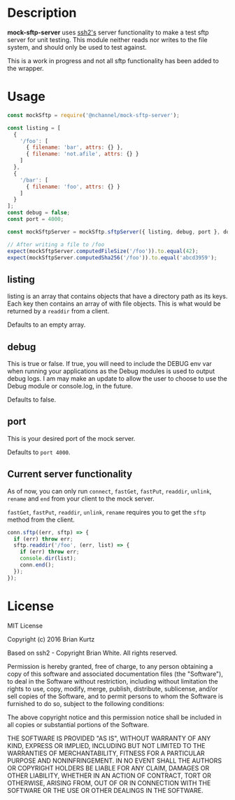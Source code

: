
# Description
**mock-sftp-server** uses [ssh2's](https://www.npmjs.com/package/ssh2) server functionality to make a test sftp server for unit testing. 
This module neither reads nor writes to the file system, and should only be used to test against.

This is a work in progress and not all sftp functionality has been added to the wrapper.

# Usage
```javascript
const mockSftp = require('@nchannel/mock-sftp-server');

const listing = [
  {
    '/foo': [
      { filename: 'bar', attrs: {} },
      { filename: 'not.afile', attrs: {} }
    ]
  },
  {
    '/bar': [
      { filename: 'foo', attrs: {} }
    ]
  }
];
const debug = false;
const port = 4000;

const mockSftpServer = mockSftp.sftpServer({ listing, debug, port }, done);

// After writing a file to /foo
expect(mockSftpServer.computedFileSize('/foo')).to.equal(42);
expect(mockSftpServer.computedSha256('/foo')).to.equal('abcd3959');
```

## listing
listing is an array that contains objects that have a directory path as its keys. Each key then contains an array of with file objects. This is what would be returned by a `readdir` from a client.

Defaults to an empty array.

## debug
This is true or false. If true, you will need to include the DEBUG env var when running your applications as the Debug modules is used to output debug logs. I am may make an update to allow the user to choose to use the Debug module or console.log, in the future.

Defaults to false.

## port
This is your desired port of the mock server.

Defaults to `port 4000`.

## Current server functionality
As of now, you can only run `connect`, `fastGet`, `fastPut`, `readdir`, `unlink`, `rename` and `end` from your client to the mock server.

`fastGet`, `fastPut`, `readdir`, `unlink`, `rename` requires you to get the `sftp` method from the client.

```javascript
conn.sftp((err, sftp) => {
  if (err) throw err;
  sftp.readdir('/foo', (err, list) => {
    if (err) throw err;
    console.dir(list);
    conn.end();
  });
});
```

# License
MIT License

Copyright (c) 2016 Brian Kurtz

Based on ssh2 - Copyright Brian White. All rights reserved.

Permission is hereby granted, free of charge, to any person obtaining a copy
of this software and associated documentation files (the "Software"), to deal
in the Software without restriction, including without limitation the rights
to use, copy, modify, merge, publish, distribute, sublicense, and/or sell
copies of the Software, and to permit persons to whom the Software is
furnished to do so, subject to the following conditions:

The above copyright notice and this permission notice shall be included in all
copies or substantial portions of the Software.

THE SOFTWARE IS PROVIDED "AS IS", WITHOUT WARRANTY OF ANY KIND, EXPRESS OR
IMPLIED, INCLUDING BUT NOT LIMITED TO THE WARRANTIES OF MERCHANTABILITY,
FITNESS FOR A PARTICULAR PURPOSE AND NONINFRINGEMENT. IN NO EVENT SHALL THE
AUTHORS OR COPYRIGHT HOLDERS BE LIABLE FOR ANY CLAIM, DAMAGES OR OTHER
LIABILITY, WHETHER IN AN ACTION OF CONTRACT, TORT OR OTHERWISE, ARISING FROM,
OUT OF OR IN CONNECTION WITH THE SOFTWARE OR THE USE OR OTHER DEALINGS IN THE
SOFTWARE.